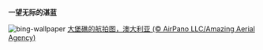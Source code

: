 
**一望无际的湛蓝**

![bing-wallpaper](https://www.bing.com/th?id=OHR.ReefAwareness_ZH-CN8840949729_1920x1080.jpg)
[大堡礁的航拍图，澳大利亚 (© AirPano LLC/Amazing Aerial Agency)](https://www.bing.com/search?q=%E5%A4%A7%E5%A0%A1%E7%A4%81&amp;form=hpcapt&amp;mkt=zh-cn)
  